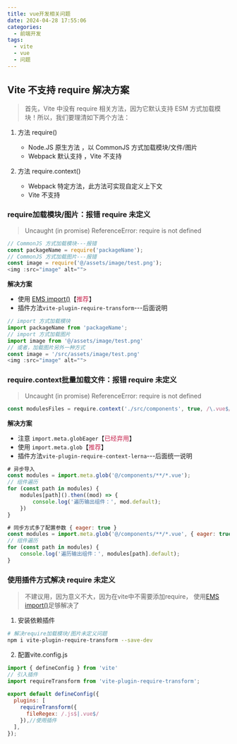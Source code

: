 ```yaml
---
title: vue开发相关问题
date: 2024-04-28 17:55:06
categories:
  - 前端开发
tags:
  - vite
  - vue
  - 问题
---
```


## Vite 不支持 require 解决方案

> 首先，Vite 中没有 require 相关方法，因为它默认支持 ESM 方式加载模块！所以，我们要理清如下两个方法：

1. 方法 require()

   - Node.JS 原生方法 ，以 CommonJS 方式加载模块/文件/图片
   - Webpack 默认支持 ，Vite 不支持

2. 方法 require.context()
   - Webpack 特定方法，此方法可实现自定义上下文
   - Vite 不支持

### require加载模块/图片：报错 require 未定义

> Uncaught (in promise) ReferenceError: require is not defined

```js
// CommonJS 方式加载模块---报错
const packageName = require('packageName');
// CommonJS 方式加载图片---报错
const image = require('@/assets/image/test.png');
<img :src="image" alt="">
```

**解决方案**

- 使用 [EMS import()](https://wangdoc.com/es6/module#import)【<font color="#c7254e">推荐</font>】
- 插件方法`vite-plugin-require-transform`---后面说明

```js
// import 方式加载模块
import packageName from 'packageName';
// import 方式加载图片
import image from '@/assets/image/test.png'
// 或者，加载图片另外一种方式
const image = '/src/assets/image/test.png'
<img :src="image" alt="">
```

### require.context批量加载文件：报错 require 未定义

> Uncaught (in promise) ReferenceError: require is not defined

```js
const modulesFiles = require.context('./src/components', true, /\.vue$/);
```

**解决方案**

- 注意 `import.meta.globEager`【<font color="#c7254e">已经弃用</font>】
- 使用 `import.meta.glob`【<font color="#c7254e">推荐</font>】
- 插件方法`vite-plugin-require-context-lerna`---后面统一说明

```js
# 异步导入
const modules = import.meta.glob('@/components/**/*.vue');
// 组件遍历
for (const path in modules) {
    modules[path]().then((mod) => {
        console.log('遍历输出组件：', mod.default);
    })
}

# 同步方式多了配置参数 { eager: true }
const modules = import.meta.glob('@/components/**/*.vue', { eager: true });
// 组件遍历
for (const path in modules) {
    console.log('遍历输出组件：', modules[path].default);
}
```

### 使用插件方式解决 require 未定义

> 不建议用，因为意义不大，因为在vite中不需要添加require， 使用[EMS import()](https://wangdoc.com/es6/module#import)足够解决了

1. 安装依赖插件

```sh
# 解决require加载模块/图片未定义问题
npm i vite-plugin-require-transform --save-dev
```

2. 配置vite.config.js

```js
import { defineConfig } from 'vite'
// 引入插件
import requireTransform from 'vite-plugin-require-transform';
 
export default defineConfig({
  plugins: [
    requireTransform({
      fileRegex: /.js$|.vue$/
    }),//使用插件
  ],
});
```

